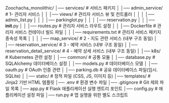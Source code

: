 Zoochacha_monolithic/
│── services/   # 서비스 패키지
│   │── admin_service/               # 1- 관리자 서비스
│   │   │── views/                   # 관리자 서비스 뷰 및 컨트롤러
│   │   │   │── admin_list.py
│   │   │   │── parkinglot.py
│   │   │   │── reservation.py
│   │   │── __init__.py
│   │   │── routes.py                # 관리자 서비스 라우트 설정
│   │   │── Dockerfile               # 관리자 서비스 컨테이너 빌드 파일
│   │   │── requirements.txt         # 관리자 서비스 패키지 종속성 목록
│   │
│   │── map_service/                 # 2 - 지도 관련 서비스 (내부 구조 동일)
│   │── reservation_service/         # 3 - 예약 서비스 (내부 구조 동일)
│   │── reservation_detail_service/  # 4 - 예약 상세 서비스 (내부 구조 동일)
│   │── k8s/  # Kubernetes 관련 설정
│
│── common/    # 공통 모듈
│   │── database.py  # SQLAlchemy 데이터베이스 설정
│   │── models.py    # 데이터베이스 모델
│   │── oauth.py     # OAuth 인증 관련
│   │── parking.db   # 공유 데이터베이스 파일(임시. SQLite)
│
│── static/     # 정적 파일 (CSS, JS, 이미지 등)
│── templates/  # Jinja2 기반 HTML 템플릿
│── .env        # 환경 변수 파일
│── .gitignore  # Git 제외 파일 목록
│── app.py      # Flask 애플리케이션 실행 엔트리 포인트
│── config.py   # 애플리케이션 설정 파일
│── run.py      # 앱 실행을 위한 별도 스크립트
